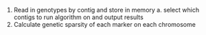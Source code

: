 1. Read in genotypes by contig and store in memory
    a. select which contigs to run algorithm on and output results
2. Calculate genetic sparsity of each marker on each chromosome